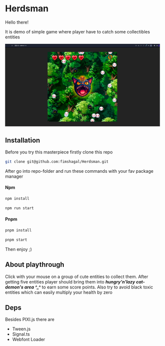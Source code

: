 # Herdsman

Hello there!

It is demo of simple game where player have to catch some collectibles entities

![img.png](img.png)

## Installation

Before you try this masterpiece firstly clone this repo

```bash
git clone git@github.com:fimshagal/Herdsman.git
```

After go into repo-folder and run these commands with your fav package manager

#### Npm

```bash
npm install
```

```bash
npm run start
```

#### Pnpm

```bash
pnpm install
```

```bash
pnpm start
```

Then enjoy ;)

## About playthrough

Click with your mouse on a group of cute entities to collect them.
After getting five entities player should bring them into 
***hungry'n'lazy cat-demon's area ^_^*** to earn some score points. Also try to avoid black toxic entities 
which can easily multiply your health by zero

## Deps

Besides PIXI.js there are

- Tween.js
- Signal.ts
- Webfont Loader